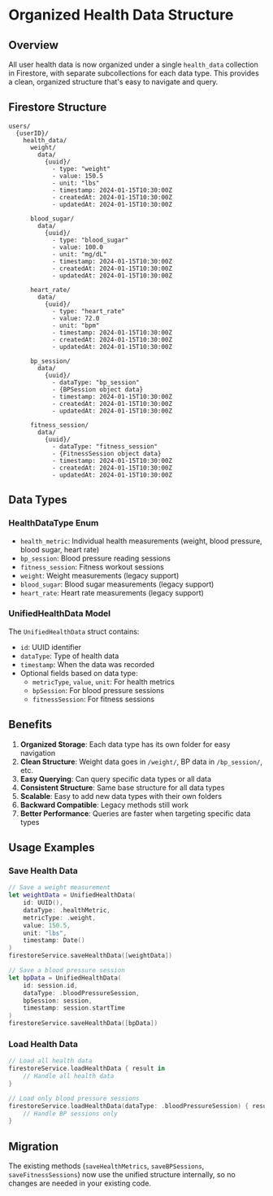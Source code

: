 # Organized Health Data Structure

## Overview
All user health data is now organized under a single `health_data` collection in Firestore, with separate subcollections for each data type. This provides a clean, organized structure that's easy to navigate and query.

## Firestore Structure

```
users/
  {userID}/
    health_data/
      weight/
        data/
          {uuid}/
            - type: "weight"
            - value: 150.5
            - unit: "lbs"
            - timestamp: 2024-01-15T10:30:00Z
            - createdAt: 2024-01-15T10:30:00Z
            - updatedAt: 2024-01-15T10:30:00Z
      
      blood_sugar/
        data/
          {uuid}/
            - type: "blood_sugar"
            - value: 100.0
            - unit: "mg/dL"
            - timestamp: 2024-01-15T10:30:00Z
            - createdAt: 2024-01-15T10:30:00Z
            - updatedAt: 2024-01-15T10:30:00Z
      
      heart_rate/
        data/
          {uuid}/
            - type: "heart_rate"
            - value: 72.0
            - unit: "bpm"
            - timestamp: 2024-01-15T10:30:00Z
            - createdAt: 2024-01-15T10:30:00Z
            - updatedAt: 2024-01-15T10:30:00Z
      
      bp_session/
        data/
          {uuid}/
            - dataType: "bp_session"
            - {BPSession object data}
            - timestamp: 2024-01-15T10:30:00Z
            - createdAt: 2024-01-15T10:30:00Z
            - updatedAt: 2024-01-15T10:30:00Z
      
      fitness_session/
        data/
          {uuid}/
            - dataType: "fitness_session"
            - {FitnessSession object data}
            - timestamp: 2024-01-15T10:30:00Z
            - createdAt: 2024-01-15T10:30:00Z
            - updatedAt: 2024-01-15T10:30:00Z
```

## Data Types

### HealthDataType Enum
- `health_metric`: Individual health measurements (weight, blood pressure, blood sugar, heart rate)
- `bp_session`: Blood pressure reading sessions
- `fitness_session`: Fitness workout sessions
- `weight`: Weight measurements (legacy support)
- `blood_sugar`: Blood sugar measurements (legacy support)
- `heart_rate`: Heart rate measurements (legacy support)

### UnifiedHealthData Model
The `UnifiedHealthData` struct contains:
- `id`: UUID identifier
- `dataType`: Type of health data
- `timestamp`: When the data was recorded
- Optional fields based on data type:
  - `metricType`, `value`, `unit`: For health metrics
  - `bpSession`: For blood pressure sessions
  - `fitnessSession`: For fitness sessions

## Benefits

1. **Organized Storage**: Each data type has its own folder for easy navigation
2. **Clean Structure**: Weight data goes in `/weight/`, BP data in `/bp_session/`, etc.
3. **Easy Querying**: Can query specific data types or all data
4. **Consistent Structure**: Same base structure for all data types
5. **Scalable**: Easy to add new data types with their own folders
6. **Backward Compatible**: Legacy methods still work
7. **Better Performance**: Queries are faster when targeting specific data types

## Usage Examples

### Save Health Data
```swift
// Save a weight measurement
let weightData = UnifiedHealthData(
    id: UUID(),
    dataType: .healthMetric,
    metricType: .weight,
    value: 150.5,
    unit: "lbs",
    timestamp: Date()
)
firestoreService.saveHealthData([weightData])

// Save a blood pressure session
let bpData = UnifiedHealthData(
    id: session.id,
    dataType: .bloodPressureSession,
    bpSession: session,
    timestamp: session.startTime
)
firestoreService.saveHealthData([bpData])
```

### Load Health Data
```swift
// Load all health data
firestoreService.loadHealthData { result in
    // Handle all health data
}

// Load only blood pressure sessions
firestoreService.loadHealthData(dataType: .bloodPressureSession) { result in
    // Handle BP sessions only
}
```

## Migration

The existing methods (`saveHealthMetrics`, `saveBPSessions`, `saveFitnessSessions`) now use the unified structure internally, so no changes are needed in your existing code.
